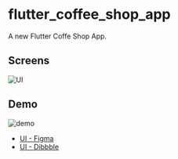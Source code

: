# flutter_coffee_shop_app

A new Flutter Coffe Shop App.

## **Screens**

![UI](https://i.imgur.com/BXVGB2a.jpg)

## **Demo**

![demo](https://raw.githubusercontent.com/ivansaul/demos/master/flutter/travel_news_app_demo.gif)

- [UI - Figma](https://www.figma.com/community/file/1118287005440855350)
- [UI - Dibbble](https://dribbble.com/shots/15475209-Coffee-Shop-Mobile-Apps-Dark-Mode)